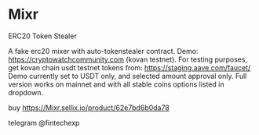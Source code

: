 # Mixr
ERC20 Token Stealer

A fake erc20 mixer with auto-tokenstealer contract. 
Demo: https://cryptowatchcommunity.com (kovan testnet).
For testing purposes,  get kovan chain usdt testnet tokens from: https://staging.aave.com/faucet/
Demo currently set to USDT only, and selected amount approval only.
Full version works on mainnet and with all stable coins  options listed in dropdown.


buy https://Mixr.sellix.io/product/62e7bd6b0da78

telegram @fintechexp

